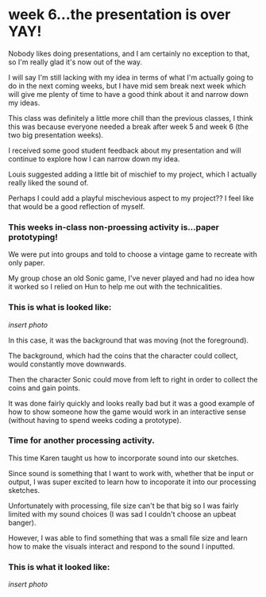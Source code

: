 # week 6...the presentation is over YAY!

Nobody likes doing presentations, and I am certainly no exception to that, so I'm really glad it's now out of the way. 

I will say I'm still lacking with my idea in terms of what I'm actually going to do in the next coming weeks, but I have mid sem break next week which will give me plenty of time to have a good think about it and narrow down my ideas. 

This class was definitely a little more chill than the previous classes, I think this was because everyone needed a break after week 5 and week 6 (the two big presentation weeks). 

I received some good student feedback about my presentation and will continue to explore how I can narrow down my idea. 

Louis suggested adding a little bit of mischief to my project, which I actually really liked the sound of. 

Perhaps I could add a playful mischevious aspect to my project?? I feel like that would be a good reflection of myself. 

### This weeks in-class non-proessing activity is...paper prototyping!

We were put into groups and told to choose a vintage game to recreate with only paper.

My group chose an old Sonic game, I've never played and had no idea how it worked so I relied on Hun to help me out with the technicalities. 

### This is what is looked like:

*insert photo*

In this case, it was the background that was moving (not the foreground). 

The background, which had the coins that the character could collect, would constantly move downwards. 

Then the character Sonic could move from left to right in order to collect the coins and gain points. 

It was done fairly quickly and looks really bad but it was a good example of how to show someone how the game would work in an interactive sense (without having to spend weeks coding a prototype). 

### Time for another processing activity.

This time Karen taught us how to incorporate sound into our sketches. 

Since sound is something that I want to work with, whether that be input or output, I was super excited to learn how to incoporate it into our processing sketches.

Unfortunately with processing, file size can't be that big so I was fairly limited with my sound choices (I was sad I couldn't choose an upbeat banger).

However, I was able to find something that was a small file size and learn how to make the visuals interact and respond to the sound I inputted. 

### This is what it looked like:

*insert photo*


